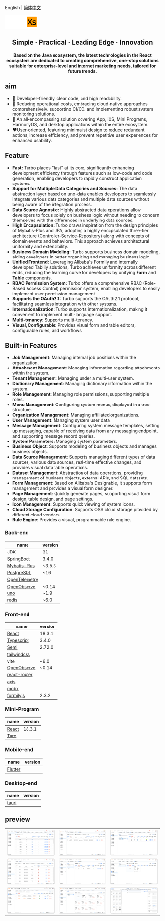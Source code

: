 English | [简体中文](./README.md)

<img src="./docs/logo.png" style="zoom:15%;"  >

<h2 align="center">Simple · Practical · Leading Edge · Innovation</h2>

<h4 align="center">Based on the Java ecosystem, the latest technologies in the React ecosystem are dedicated to creating
comprehensive, one-stop solutions suitable for enterprise-level and internet marketing needs, tailored for future
trends.</h4>

## aim

- 🧃 Developer-friendly, clear code, and high readability.
- 🤖 Reducing operational costs, embracing cloud-native approaches comprehensively, supporting CI/CD, and implementing
  robust system monitoring solutions.
- 💪 An all-encompassing solution covering App, iOS, Mini Programs, HarmonyOS, and desktop applications within the entire
  ecosystem.
- ❤️User-oriented, featuring minimalist design to reduce redundant actions, increase efficiency, and prevent repetitive
  user experiences for enhanced usability.

## Feature

- **Fast:** Turbo places "fast" at its core, significantly enhancing development efficiency through features such as
  low-code and code generation, enabling developers to rapidly construct application systems.
- **Support for Multiple Data Categories and Sources:** The data abstraction layer based on uno-data enables developers
  to seamlessly integrate various data categories and multiple data sources without being aware of the integration
  process.
- **Data Source Agnostic:** Highly abstracted data operations allow developers to focus solely on business logic without
  needing to concern themselves with the differences in underlying data sources.
- **High Encapsulation:** Turbo draws inspiration from the design principles of Mybatis-Plus and JPA, adopting a highly
  encapsulated three-tier architecture (Controller-Service-Repository) along with concepts of domain events and
  behaviors. This approach achieves architectural uniformity and extensibility.
- **Business Domain Modeling:** Turbo supports business domain modeling, aiding developers in better organizing and
  managing business logic.
- **Unified Frontend:** Leveraging Alibaba's Formily and internally developed Tablily solutions, Turbo achieves
  uniformity across different ends, reducing the learning curve for developers by unifying **Form** and **Table**
  components.
- **RBAC Permission System:** Turbo offers a comprehensive RBAC (Role-Based Access Control) permission system, enabling
  developers to easily implement user permission management.
- **Supports the OAuth2.1:** Turbo supports the OAuth2.1 protocol, facilitating seamless integration with other systems.
- **Internationalization**: Turbo supports internationalization, making it convenient to implement multi-language
  support.
- **Multi-tenancy**: Supports multi-tenancy.
- **Visual, Configurable**: Provides visual form and table editors, configurable rules, and workflows.

## Built-in Features

- **Job Management**: Managing internal job positions within the organization.
- **Attachment Management**: Managing information regarding attachments within the system.
- **Tenant Management**: Managing under a multi-user system.
- **Dictionary Management**: Managing dictionary information within the system.
- **Role Management**: Managing role permissions, supporting multiple roles.
- **Menu Management**: Configuring system menus, displayed in a tree structure.
- **Organization Management**: Managing affiliated organizations.
- **User Management**: Managing system user data.
- **Message Management**: Configuring system message templates, setting up messaging, capable of receiving data from any
  messaging endpoint, and supporting message record queries.
- **System Parameters**: Managing system parameters.
- **Business Object**: Supports modeling of business objects and manages business objects.
- **Data Source Management**: Supports managing different types of data sources, various data sources, real-time
  effective changes, and provides visual data table operations.
- **Dataset Management**: Abstraction of data operations, providing management of business objects, external APIs, and
  SQL datasets.
- **Form Management**: Based on Alibaba's Designable, it supports form management and provides a visual form designer.
- **Page Management**: Quickly generate pages, supporting visual form design, table design, and page settings.
- **Icon Management**: Supports quick viewing of system icons.
- **Cloud Storage Configuration**: Supports OSS cloud storage provided by different cloud vendors.
- **Rule Engine**: Provides a visual, programmable rule engine.

### Back-end

| name                                                       | version |
|------------------------------------------------------------|---------|
| JDK                                                        | 21      |
| [SpringBoot](https://spring.io/projects/spring-boot#learn) | 3.4.0   |
| [Mybatis-Plus](https://baomidou.com/)                      | ~3.5.3  |
| [PostgreSQL](https://www.postgresql.org/)                  | ~16     |
| [OpenTelemetry](https://opentelemetry.io/)                 |         |
| [OpenObserve](https://openobserve.ai/)                     | ~0.14   |
| [uno](https://uno-pink.vercel.app/)                        | ~1.9    |
| [redis](https://redis.io/)                                 | ~6.0    |

### Front-end

| name                                            | version |
|-------------------------------------------------|---------|
| [React](https://zh-hans.react.dev/)             | 18.3.1  |
| [Typescript](https://www.typescriptlang.org/)   | 3.4.0   |
| [Semi](https://semi.design/)                    | 2.72.0  |
| [tailwindcss](https://tailwindcss.com/)         |         |
| [vite](https://vitejs.dev/)                     | ~6.0    |
| [OpenObserve](https://openobserve.ai/)          | ~0.14   |
| [react-router](https://reactrouter.com/en/main) |         |
| [axis](https://axios-http.com/)                 |         |
| [mobx](https://mobx.js.org/)                    |         |
| [formilyjs](https://formilyjs.org/)             | 2.3.2   |

### Mini-Program

| name                                | version |
|-------------------------------------|---------|
| [React](https://zh-hans.react.dev/) | 18.3.1  |
| [Taro](https://docs.taro.zone/)     |         |

### Mobile-end

| name                           | version |
|--------------------------------|---------|
| [Flutter](https://flutter.dev) |         |

### Desktop-end

| name                        | version |
|-----------------------------|---------|
| [tauri](https://tauri.app/) |         |

## preview

<table>
    <tr>
        <td><img src="./docs/images/preview1.png" alt="preview1"/></td>
        <td><img src="./docs/images/preview2.png" alt="preview2"/></td>
        <td><img src="./docs/images/preview3.png" alt="preview3"/></td>
    </tr>
    <tr>
        <td><img src="./docs/images/preview4.png" alt="preview4"/></td>
        <td><img src="./docs/images/preview5.png" alt="preview5"/></td>
        <td><img src="./docs/images/preview6.png" alt="preview6"/></td>
    </tr>
    <tr>
        <td><img src="./docs/images/preview7.png" alt="preview7"/></td>
        <td><img src="./docs/images/preview8.png" alt="preview8"/></td>
        <td><img src="./docs/images/preview9.png" alt="preview9"/></td>
    </tr>
</table>

